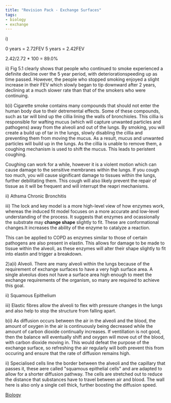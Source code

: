 ```yaml
---
title: "Revision Pack - Exchange Surfaces"
tags:
- biology
- exchange
---
```


i) 

0 years = 2.72FEV
5 years = 2.42FEV

2.42/2.72 * 100 = 89.0%

ii) Fig 5.1 clearly shows that people who continued to smoke experienced a definite decline over the 5 year period, with deteriorationspeeding up as time passed. However, the people who stopped smoking enjoyed a slight increase in their FEV which slowly began to tip downward after 2 years, declining at a much slower rate than that of the smokers who were continuing.

b)i) Cigarette smoke contains many compounds that should not enter the human body due to their detremental effects. Some of these compounds, such as tar will bind up the cillia lining the walls of bronchioles. This cillia is responsible for wafting mucus (which will capture unwanted particles and pathogens) away from the alveoli and out of the lungs. By smoking, you will create a build up of tar in the lungs, slowly disabling the cillia and preventing them from moving the mucus. As a result, mucus and unwanted particles will build up in the lungs. As the cillia is unable to remove them, a coughing mechanism is used to shift the mucus. This leads to peristent coughing. 

Coughing can work for a while, however it is a violent motion which can cause damage to the sensitive membranes within the lungs. If you cough too much, you will cause significant damage to tissues within the lungs, further debilitating them. This cough will also likely prevent the repair of tissue as it will be frequent and will interrupt the reapri mechanisms.

ii) Athsma
Chronic Bronchitis

iii) The lock and key model is a more high-level view of how enzymes work, whereas the induced fit model focuses on a more accurate and low-level understanding of the process. It suggests that enzymes and ocassionally the substrate may **change shape** slightly to fit. These are conformational changes.It increases the ability of the enzyme to catalyze a reaction.

This can be applied to COPD as enzymes similar to those of certain pathogens are also present in elastin. This allows for damage to be made to tissue within the alveoli, as these enzymes will alter their shape slightly to fit into elastin and trigger a breakdown. 

2)a)i) Alveoli. There are many alveoli within the lungs because of the requirement of exchange surfaces to have a very high surface area. A single alveolus does not have a surface area high enough to meet the exchange requirements of the organism, so many are required to achieve this goal.

ii) Squamous Epithelium


iii) Elastic fibres allow the alveoli to flex with pressure changes in the lungs and also help to stop the structure from falling apart. 

b)i) As diffusion occurs between the air in the alveoli and the blood, the amount of oxygen in the air is continuously being decreased while the amount of carbon dioxide continually increases. If ventillation is not good, then the balance will eventually shift and oxygen will move out of the blood, with carbon dioxide moving in. This would defeat the purpose of the exchange surface, so refreshing the air regularly will both prevent this from occuring and ensure that the rate of diffusion remains high.

ii) Specialised cells line the border between the alveoli and the capillary that passes it, these aere called "squamous epithelial cells" and are adapted to allow for a shorter diffusion pathway. The cells are stretched out to reduce the distance that substances have to travel between air and blood. The wall here is also only a single cell thick, further boosting the diffusion speed.

[Biology](/Biology)